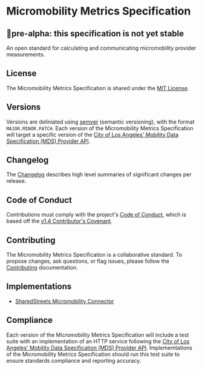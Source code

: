 # Micromobility Metrics Specification

## 🚨pre-alpha: this specification is not yet stable

An open standard for calculating and communicating micromobility provider measurements.

## License

The Micromobility Metrics Specification is shared under the [MIT License](./LICENSE).

## Versions

Versions are deliniated using [semver](https://semver.org/) (semantic versioning), with the format `MAJOR.MINOR.PATCH`. Each version of the Micromobility Metrics Specification will target a specific version of the [City of Los Angeles' Mobility Data Specification (MDS) Provider API](https://github.com/CityOfLosAngeles/mobility-data-specification/tree/master/provider#versioning).

## Changelog

The [Changelog](./CHANGELOG.md) describes high level summaries of significant changes per release.

## Code of Conduct

Contributions must comply with the project's [Code of Conduct](CODE_OF_CONDUCT.md), which is based off the [v1.4 Contributor's Covenant](https://www.contributor-covenant.org/version/1/4/code-of-conduct).

## Contributing

The Micromobility Metrics Specification is a collaborative standard. To propose changes, ask questions, or flag issues, please follow the [Contributing](./CONTRIBUTING.md) documentation.

## Implementations

- [SharedStreets Micromobility Connector](https://github.com/sharedstreets/sharedstreets-micromobility-connector)

## Compliance

Each version of the Micromobility Metrics Specification will include a test suite with an implementation of an HTTP service following the [City of Los Angeles' Mobility Data Specification (MDS) Provider API](https://github.com/CityOfLosAngeles/mobility-data-specification/tree/master/provider). Implememtations of the Micromobility Metrics Specification should run this test suite to ensure standards compliance and reporting accuracy.
